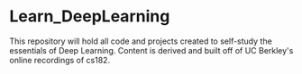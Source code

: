 # Learn_DeepLearning
This repository will hold all code and projects created to self-study the essentials of Deep Learning. Content is derived and built off of UC Berkley's online recordings of cs182.
